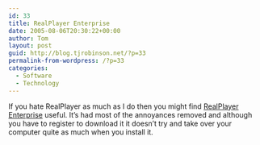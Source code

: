 ```yaml
---
id: 33
title: RealPlayer Enterprise
date: 2005-08-06T20:30:22+00:00
author: Tom
layout: post
guid: http://blog.tjrobinson.net/?p=33
permalink-from-wordpress: /?p=33
categories:
  - Software
  - Technology
---
```

If you hate RealPlayer as much as I do then you might find [RealPlayer Enterprise](http://www.realnetworks.com/products/rpe/) useful. It&#8217;s had most of the annoyances removed and although you have to register to download it it doesn&#8217;t try and take over your computer quite as much when you install it.